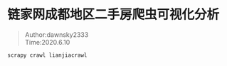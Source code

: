# 链家网成都地区二手房爬虫可视化分析

>Author:dawnsky2333<br>
>Time:2020.6.10<br>

```python
scrapy crawl lianjiacrawl
```
